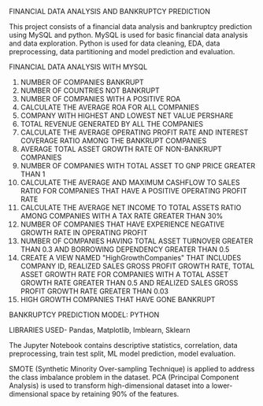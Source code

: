 FINANCIAL DATA ANALYSIS AND BANKRUPTCY PREDICTION

This project consists of a financial data analysis and bankruptcy prediction using MySQL and python. MySQL is used for basic financial data analysis and data exploration. Python is used for data cleaning, EDA, data preprocessing, data partitioning and model prediction and evaluation.

FINANCIAL DATA ANALYSIS WITH MYSQL

1.	NUMBER OF COMPANIES BANKRUPT
2.	NUMBER OF COUNTRIES NOT BANKRUPT
3.	NUMBER OF COMPANIES WITH A POSITIVE ROA
4.	CALCULATE THE AVERAGE ROA FOR ALL COMPANIES
5.	COMPANY WITH HIGHEST AND LOWEST NET VALUE PERSHARE
6.	TOTAL REVENUE GENERATED BY ALL THE COMPANIES
7.	CALCULATE THE AVERAGE OPERATING PROFIT RATE AND INTEREST COVERAGE RATIO AMONG THE BANKRUPT COMPANIES
8.	AVERAGE TOTAL ASSET GROWTH RATE OF NON-BANKRUPT COMPANIES
9.	NUMBER OF COMPANIES WITH TOTAL ASSET TO GNP PRICE GREATER THAN 1
10.	CALCULATE THE AVERAGE AND MAXIMUM CASHFLOW TO SALES RATIO FOR COMPANIES THAT HAVE A POSITIVE OPERATING PROFIT RATE
11.	CALCULATE THE AVERAGE NET INCOME TO TOTAL ASSETS RATIO AMONG COMPANIES WITH A TAX RATE GREATER THAN 30%
12.	NUMBER OF COMPANIES THAT HAVE EXPERIENCE NEGATIVE GROWTH RATE IN OPERATING PROFIT
13.	NUMBER OF COMPANIES HAVING TOTAL ASSET TURNOVER GREATER THAN 0.3 AND BORROWING DEPENDENCY GREATER THAN 0.5
14.	CREATE A VIEW NAMED "HighGrowthCompanies" THAT INCLUDES COMPANY ID, REALIZED SALES GROSS PROFIT GROWTH RATE, TOTAL ASSET GROWTH RATE FOR COMPANIES WITH A TOTAL ASSET GROWTH RATE GREATER THAN 0.5 AND REALIZED SALES GROSS PROFIT GROWTH RATE GREATER THAN 0.03
15.	HIGH GROWTH COMPANIES THAT HAVE GONE BANKRUPT

BANKRUPTCY PREDICTION MODEL: PYTHON

LIBRARIES USED- Pandas, Matplotlib, Imblearn, Sklearn

The Jupyter Notebook contains descriptive statistics, correlation, data preprocessing, train test split, ML model prediction, model evaluation.

SMOTE (Synthetic Minority Over-sampling Technique) is applied to address the class imbalance problem in the dataset.  PCA (Principal Component Analysis) is used to transform high-dimensional dataset into a lower-dimensional space by retaining 90% of the features. 
